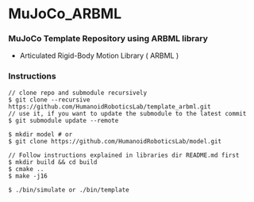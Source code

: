 # MuJoCo_ARBML

### MuJoCo Template Repository using ARBML library
* Articulated Rigid-Body Motion Library ( ARBML )

### Instructions
```console
// clone repo and submodule recursively
$ git clone --recursive https://github.com/HumanoidRoboticsLab/template_arbml.git
// use it, if you want to update the submodule to the latest commit
$ git submodule update --remote

$ mkdir model # or 
$ git clone https://github.com/HumanoidRoboticsLab/model.git

// Follow instructions explained in libraries dir README.md first
$ mkdir build && cd build
$ cmake ..
$ make -j16

$ ./bin/simulate or ./bin/template
```
